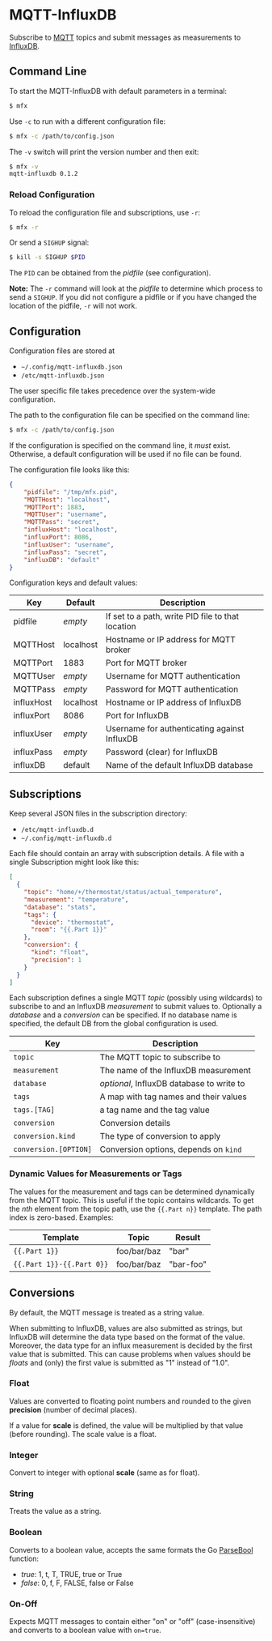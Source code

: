 # MQTT-InfluxDB
Subscribe to [MQTT](https://mqtt.org/) topics
and submit messages as measurements to [InfluxDB](https://www.influxdata.com/time-series-platform/influxdb/).

## Command Line
To start the MQTT-InfluxDB with default parameters in a terminal:

```sh
$ mfx
```

Use `-c` to run with a different configuration file:

```sh
$ mfx -c /path/to/config.json
```

The `-v` switch will print the version number and then exit:

```sh
$ mfx -v
mqtt-influxdb 0.1.2
```


### Reload Configuration
To reload the configuration file and subscriptions, use `-r`:

```sh
$ mfx -r
```

Or send a `SIGHUP` signal:
```sh
$ kill -s SIGHUP $PID
```

The `PID` can be obtained from the *pidfile* (see configuration).

**Note:** The `-r` command will look at the *pidfile* to determine which
process to send a `SIGHUP`.
If you did not configure a pidfile or if you have changed the location of the
pidfile, `-r` will not work.


## Configuration
Configuration files are stored at

- `~/.config/mqtt-influxdb.json`
- `/etc/mqtt-influxdb.json`

The user specific file takes precedence over the system-wide configuration.

The path to the configuration file can be specified on the command line:

```sh
$ mfx -c /path/to/config.json
```

If the configuration is specified on the command line, it *must* exist.
Otherwise, a default configuration will be used if no file can be found.

The configuration file looks like this:

```json
{
    "pidfile": "/tmp/mfx.pid",
    "MQTTHost": "localhost",
    "MQTTPort": 1883,
    "MQTTUser": "username",
    "MQTTPass": "secret",
    "influxHost": "localhost",
    "influxPort": 8086,
    "influxUser": "username",
    "influxPass": "secret",
    "influxDB": "default"
}
```
Configuration keys and default values:

| Key        | Default   | Description                                       |
|------------|-----------|---------------------------------------------------|
| pidfile    | *empty*   | If set to a path, write PID file to that location |
| MQTTHost   | localhost | Hostname or IP address for MQTT broker            |
| MQTTPort   | 1883      | Port for MQTT broker                              |
| MQTTUser   | *empty*   | Username for MQTT authentication                  |
| MQTTPass   | *empty*   | Password for MQTT authentication                  |
| influxHost | localhost | Hostname or IP address of InfluxDB                |
| influxPort | 8086      | Port for InfluxDB                                 |
| influxUser | *empty*   | Username for authenticating against InfluxDB      |
| influxPass | *empty*   | Password (clear) for InfluxDB                     |
| influxDB   | default   | Name of the default InfluxDB database             |


## Subscriptions
Keep several JSON files in the subscription directory:

- `/etc/mqtt-influxdb.d`
- `~/.config/mqtt-influxdb.d`

Each file should contain an array with subscription details.
A file with a single Subscription might look like this:

```json
[
  {
    "topic": "home/+/thermostat/status/actual_temperature",
    "measurement": "temperature",
    "database": "stats",
    "tags": {
      "device": "thermostat",
      "room": "{{.Part 1}}"
    },
    "conversion": {
      "kind": "float",
      "precision": 1
    }
  }
]
```

Each subscription defines a single MQTT *topic* (possibly using wildcards)
to subscribe to and an InfluxDB *measurement* to submit values to.
Optionally a *database* and a *conversion* can be specified.
If no database name is specified, the default DB from the global configuration
is used.

| Key                   | Description                               |
|-----------------------|-------------------------------------------|
| `topic`               | The MQTT topic to subscribe to            |
| `measurement`         | The name of the InfluxDB measurement      |
| `database`            | *optional*, InfluxDB database to write to |
| `tags`                | A map with tag names and their values     |
| `tags.[TAG]`          | a tag name and the tag value              |
| `conversion`          | Conversion details                        |
| `conversion.kind`     | The type of conversion to apply           |
| `conversion.[OPTION]` | Conversion options, depends on `kind`     |


### Dynamic Values for Measurements or Tags
The values for the measurement and tags can be determined dynamically from the
MQTT topic. This is useful if the topic contains wildcards.
To get the *nth* element from the topic path, use the `{{.Part n}}` template.
The path index is zero-based.
Examples:

| Template                  | Topic       | Result    |
|---------------------------|-------------|-----------|
| `{{.Part 1}} `            | foo/bar/baz | "bar"     |
| `{{.Part 1}}-{{.Part 0}}` | foo/bar/baz | "bar-foo" |


## Conversions
By default, the MQTT message is treated as a string value.

When submitting to InfluxDB, values are also submitted as strings,
but InfluxDB will determine the data type based on the format of the value.
Moreover, the data type for an influx measurement is decided by the first value
that is submitted. This can cause problems when values should be *floats*
and (only) the first value is submitted as "1" instead of "1.0".


### Float
Values are converted to floating point numbers and rounded to the given
**precision** (number of decimal places).

If a value for **scale** is defined, the value will be multiplied by that value
(before rounding). The scale value is a float.


### Integer
Convert to integer with optional **scale** (same as for float).


### String
Treats the value as a string.


### Boolean
Converts to a boolean value, accepts the same formats the Go
[ParseBool](https://golang.org/pkg/strconv/#ParseBool) function:

- *true*: 1, t, T, TRUE, true or True
- *false*: 0, f, F, FALSE, false or False


### On-Off
Expects MQTT messages to contain either "on" or "off" (case-insensitive)
and converts to a boolean value with `on=true`.
